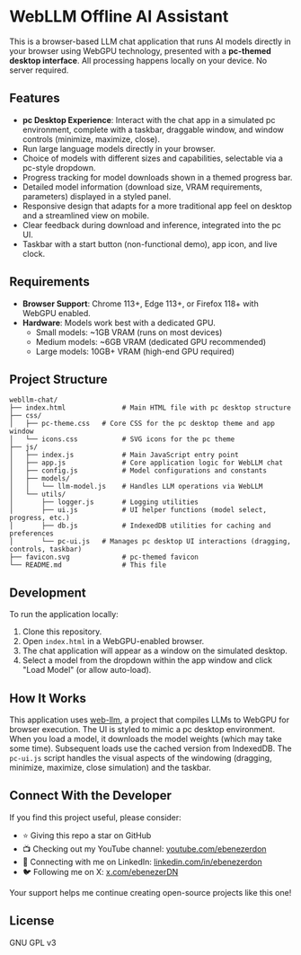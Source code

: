 # WebLLM Offline AI Assistant

This is a browser-based LLM chat application that runs AI models directly in your browser using WebGPU technology, presented with a **pc-themed desktop interface**.
All processing happens locally on your device. No server required.

## Features

- **pc Desktop Experience**: Interact with the chat app in a simulated pc environment, complete with a taskbar, draggable window, and window controls (minimize, maximize, close).
- Run large language models directly in your browser.
- Choice of models with different sizes and capabilities, selectable via a pc-style dropdown.
- Progress tracking for model downloads shown in a themed progress bar.
- Detailed model information (download size, VRAM requirements, parameters) displayed in a styled panel.
- Responsive design that adapts for a more traditional app feel on desktop and a streamlined view on mobile.
- Clear feedback during download and inference, integrated into the pc UI.
- Taskbar with a start button (non-functional demo), app icon, and live clock.

## Requirements

- **Browser Support**: Chrome 113+, Edge 113+, or Firefox 118+ with WebGPU enabled.
- **Hardware**: Models work best with a dedicated GPU.
  - Small models: ~1GB VRAM (runs on most devices)
  - Medium models: ~6GB VRAM (dedicated GPU recommended)
  - Large models: 10GB+ VRAM (high-end GPU required)

## Project Structure

```
webllm-chat/
├── index.html              # Main HTML file with pc desktop structure
├── css/
│   ├── pc-theme.css   # Core CSS for the pc desktop theme and app window
│   └── icons.css           # SVG icons for the pc theme
├── js/
│   ├── index.js            # Main JavaScript entry point
│   ├── app.js              # Core application logic for WebLLM chat
│   ├── config.js           # Model configurations and constants
│   ├── models/
│   │   └── llm-model.js    # Handles LLM operations via WebLLM
│   └── utils/
│       ├── logger.js       # Logging utilities
│       ├── ui.js           # UI helper functions (model select, progress, etc.)
│       ├── db.js           # IndexedDB utilities for caching and preferences
│       └── pc-ui.js   # Manages pc desktop UI interactions (dragging, controls, taskbar)
├── favicon.svg             # pc-themed favicon
└── README.md               # This file
```

## Development

To run the application locally:

1. Clone this repository.
2. Open `index.html` in a WebGPU-enabled browser.
3. The chat application will appear as a window on the simulated desktop.
4. Select a model from the dropdown within the app window and click "Load Model" (or allow auto-load).

## How It Works

This application uses [web-llm](https://github.com/mlc-ai/web-llm), a project that compiles LLMs to WebGPU for browser execution. The UI is styled to mimic a pc desktop environment. When you load a model, it downloads the model weights (which may take some time). Subsequent loads use the cached version from IndexedDB.
The `pc-ui.js` script handles the visual aspects of the windowing (dragging, minimize, maximize, close simulation) and the taskbar.

## Connect With the Developer

If you find this project useful, please consider:

- ⭐ Giving this repo a star on GitHub
- 📺 Checking out my YouTube channel: [youtube.com/ebenezerdon](https://youtube.com/ebenezerdon)
- 🔗 Connecting with me on LinkedIn: [linkedin.com/in/ebenezerdon](https://linkedin.com/in/ebenezerdon)
- 🐦 Following me on X: [x.com/ebenezerDN](https://x.com/ebenezerDN)

Your support helps me continue creating open-source projects like this one!

## License

GNU GPL v3
